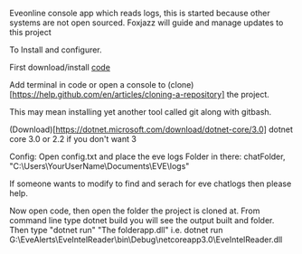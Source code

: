 Eveonline console app which reads logs, this is started because other systems are not open sourced.
Foxjazz will guide and manage updates to this project


To Install and configurer.

First download/install [code](https://code.visualstudio.com/docs?dv=win&wt.mc_id=DX_841432&sku=codewin)

Add terminal in code or open a console to (clone)[https://help.github.com/en/articles/cloning-a-repository] the project.

This may mean installing yet another tool called git along with gitbash.

(Download)[https://dotnet.microsoft.com/download/dotnet-core/3.0] dotnet core 3.0 or 2.2 if you don't want 3

Config:
Open config.txt and place the eve logs Folder in there:
chatFolder, "C:\Users\YourUserName\Documents\EVE\logs"

If someone wants to modify to find and serach for eve chatlogs then please help.

Now open code, then open the folder the project is cloned at.
From command line type  dotnet build
you will see the output built and folder.
Then type "dotnet run" "The folderapp.dll" 
i.e. dotnet run G:\EveAlerts\EveIntelReader\bin\Debug\netcoreapp3.0\EveIntelReader.dll








